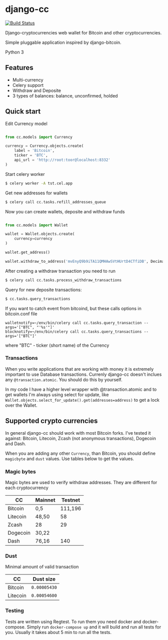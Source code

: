 # django-cc #
[![Build Status](https://travis-ci.org/limpbrains/django-cc.svg?branch=master)](https://travis-ci.org/limpbrains/django-cc)

Django-cryptocurrencies web wallet for Bitcoin and other cryptocurrencies.

Simple pluggable application inspired by django-bitcoin.

Python 3

## Features ##
* Multi-currency
* Celery support
* Withdraw and Deposite
* 3 types of balances: balance, unconfirmed, holded

## Quick start ##

Edit Currency model
```python

from cc.models import Currency

currency = Currency.objects.create(
    label = 'Bitcoin',
    ticker = 'BTC',
    api_url = 'http://root:toor@localhost:8332'
)
```

Start celery worker
```bash
$ celery worker -A tst.cel.app
```

Get new addresses for wallets

```bash
$ celery call cc.tasks.refill_addresses_queue
```

Now you can create wallets, deposite and withdraw funds

```python

from cc.models import Wallet

wallet = Wallet.objects.create(
    currency=currency
)

wallet.get_address()

wallet.withdraw_to_address('mvEnyQ9b9iTA11QMHAwSVtHUrtD4CTfiDB', Decimal('0.01'))
```

After creating a withdraw transaction you need to run

```bash
$ celery call cc.tasks.process_withdraw_transactions
```

Query for new deposite transactions:
```bash
$ cc.tasks.query_transactions
```

If you want to catch event from bitcoind, but these calls options in bitcoin.conf file

```
walletnotify=~/env/bin/celery call cc.tasks.query_transaction --args='["BTC", "'%s'"]'
blocknotify=~/env/bin/celery call cc.tasks.query_transactions --args='["BTC"]'

```
where "BTC" - ticker (short name) of the Currency

### Transactions

When you write applications that are working with money it is extremely important to use Database transactions. Currenly django-cc doesn't inclues any `@transaction.atomic`. You should do this by yourself.

In my code I have a higher level wrapper with @transaction.atomic and to get wallets I'm always using select for update, like `Wallet.objects.select_for_update().get(addresses=address)` to get a lock over the Wallet.

## Supported crypto currencies

In general django-cc should work with most Bitcoin forks. I've tested it against: Bitcoin, Litecoin, Zcash (not anonymous transactions), Dogecoin and Dash. 

When you are adding any other `Currency`, than Bitcoin, you should define `magicbyte` and `dust` values. Use tables below to get the values.

### Magic bytes

Magic bytes are used to verify withdraw addresses. They are different for each cryptocurrency

| CC       | Mainnet | Testnet |
| -------- | ------- | ------- |
| Bitcoin  | 0,5     | 111,196 | 
| Litecoin | 48,50   | 58      | 
| Zcash    | 28      | 29      | 
| Dogecoin | 30,22   |         | 
| Dash     | 76,16   | 140     | 

### Dust

Minimal amount of valid transaction

| CC       | Dust size    |
| -------- | ------------ |
| Bitcoin  | `0.00005430` |
| Litecoin | `0.00054600` |

### Testing

Tests are written using Regtest. To run them you need docker and docker-compose. Simply run `docker-compose up` and it will build and run all tests for you. Usually it takes about 5 min to run all the tests.
